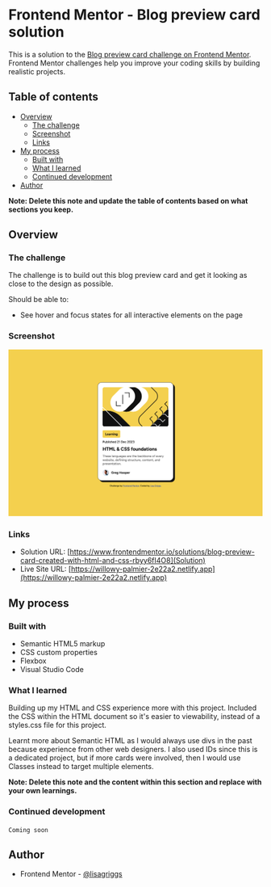 # Frontend Mentor - Blog preview card solution

This is a solution to the [Blog preview card challenge on Frontend Mentor](https://www.frontendmentor.io/challenges/blog-preview-card-ckPaj01IcS). Frontend Mentor challenges help you improve your coding skills by building realistic projects. 

## Table of contents

- [Overview](#overview)
  - [The challenge](#the-challenge)
  - [Screenshot](#screenshot)
  - [Links](#links)
- [My process](#my-process)
  - [Built with](#built-with)
  - [What I learned](#what-i-learned)
  - [Continued development](#continued-development)
- [Author](#author)


**Note: Delete this note and update the table of contents based on what sections you keep.**

## Overview

### The challenge

The challenge is to build out this blog preview card and get it looking as close to the design as possible.

Should be able to:
- See hover and focus states for all interactive elements on the page

### Screenshot

![](./screenshot.png)

### Links

- Solution URL: [https://www.frontendmentor.io/solutions/blog-preview-card-created-with-html-and-css-rbyy6fI4O8](Solution)
- Live Site URL: [https://willowy-palmier-2e22a2.netlify.app](https://willowy-palmier-2e22a2.netlify.app)

## My process

### Built with

- Semantic HTML5 markup
- CSS custom properties
- Flexbox
- Visual Studio Code


### What I learned

Building up my HTML and CSS experience more with this project. Included the CSS within the HTML document so it's easier to viewability, instead of a styles.css file for this project. 

Learnt more about Semantic HTML as I would always use divs in the past because experience from other web designers. I also used IDs since this is a dedicated project, but if more cards were involved, then I would use Classes instead to target multiple elements.

**Note: Delete this note and the content within this section and replace with your own learnings.**

### Continued development

```Coming soon ```

## Author

- Frontend Mentor - [@lisagriggs](https://www.frontendmentor.io/profile/lisagriggs)
